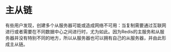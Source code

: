# 主从链

有些用户发现，创建多个从服务器可能或造成网络不可用：当复制需要通过互联网进行或者需要在不同数据中心之间进行时，尤为如此。因为Redis的主服务和从服务器并没有特别不同的地方，所以从服务器也可以拥有自己的从服务器，并由此形成主从链。



